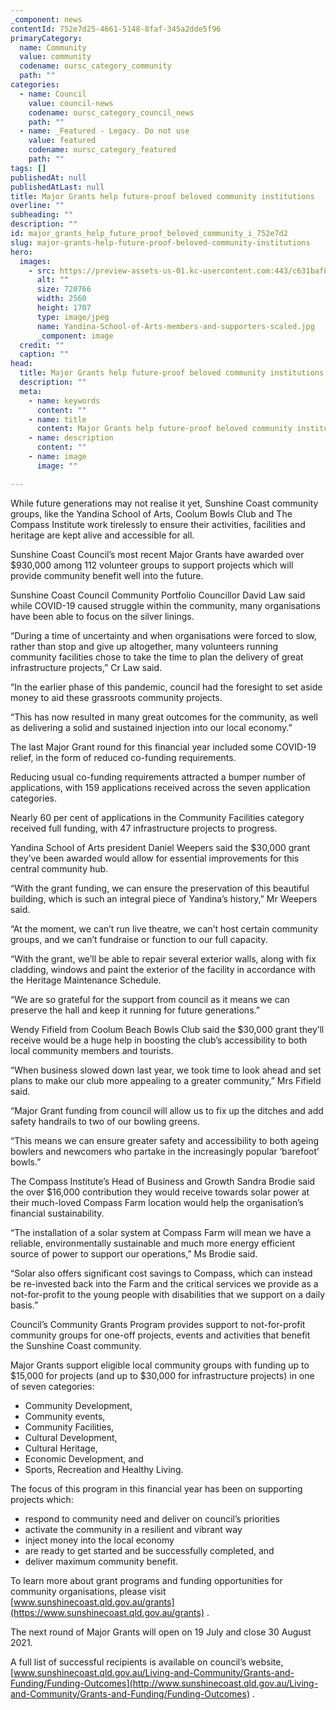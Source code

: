 ```yaml
---
_component: news
contentId: 752e7d25-4661-5148-8faf-345a2dde5f96
primaryCategory:
  name: Community
  value: community
  codename: oursc_category_community
  path: ""
categories:
  - name: Council
    value: council-news
    codename: oursc_category_council_news
    path: ""
  - name: _Featured - Legacy. Do not use
    value: featured
    codename: oursc_category_featured
    path: ""
tags: []
publishedAt: null
publishedAtLast: null
title: Major Grants help future-proof beloved community institutions
overline: ""
subheading: ""
description: ""
id: major_grants_help_future_proof_beloved_community_i_752e7d2
slug: major-grants-help-future-proof-beloved-community-institutions
hero:
  images:
    - src: https://preview-assets-us-01.kc-usercontent.com:443/c631baf8-1b46-001f-580c-d0001b68b4a8/f83330f5-79ca-4865-82ba-de1677ad6c4d/Yandina-School-of-Arts-members-and-supporters-scaled.jpg
      alt: ""
      size: 720766
      width: 2560
      height: 1707
      type: image/jpeg
      name: Yandina-School-of-Arts-members-and-supporters-scaled.jpg
      _component: image
  credit: ""
  caption: ""
head:
  title: Major Grants help future-proof beloved community institutions
  description: ""
  meta:
    - name: keywords
      content: ""
    - name: title
      content: Major Grants help future-proof beloved community institutions
    - name: description
      content: ""
    - name: image
      image: ""

---
```

While future generations may not realise it yet, Sunshine Coast community groups, like the Yandina School of Arts, Coolum Bowls Club and The Compass Institute work tirelessly to ensure their activities, facilities and heritage are kept alive and accessible for all.

Sunshine Coast Council’s most recent Major Grants have awarded over $930,000 among 112 volunteer groups to support projects which will provide community benefit well into the future.

Sunshine Coast Council Community Portfolio Councillor David Law said while COVID-19 caused struggle within the community, many organisations have been able to focus on the silver linings.

“During a time of uncertainty and when organisations were forced to slow, rather than stop and give up altogether, many volunteers running community facilities chose to take the time to plan the delivery of great infrastructure projects,” Cr Law said.

“In the earlier phase of this pandemic, council had the foresight to set aside money to aid these grassroots community projects.

“This has now resulted in many great outcomes for the community, as well as delivering a solid and sustained injection into our local economy.”

The last Major Grant round for this financial year included some COVID-19 relief, in the form of reduced co-funding requirements.

Reducing usual co-funding requirements attracted a bumper number of applications, with 159 applications received across the seven application categories.

Nearly 60 per cent of applications in the Community Facilities category received full funding, with 47 infrastructure projects to progress.

Yandina School of Arts president Daniel Weepers said the $30,000 grant they’ve been awarded would allow for essential improvements for this central community hub.

“With the grant funding, we can ensure the preservation of this beautiful building, which is such an integral piece of Yandina’s history,” Mr Weepers said.

“At the moment, we can’t run live theatre, we can’t host certain community groups, and we can’t fundraise or function to our full capacity.

“With the grant, we’ll be able to repair several exterior walls, along with fix cladding, windows and paint the exterior of the facility in accordance with the Heritage Maintenance Schedule.

“We are so grateful for the support from council as it means we can preserve the hall and keep it running for future generations.”

Wendy Fifield from Coolum Beach Bowls Club said the $30,000 grant they’ll receive would be a huge help in boosting the club’s accessibility to both local community members and tourists.

“When business slowed down last year, we took time to look ahead and set plans to make our club more appealing to a greater community,” Mrs Fifield said.

“Major Grant funding from council will allow us to fix up the ditches and add safety handrails to two of our bowling greens.

“This means we can ensure greater safety and accessibility to both ageing bowlers and newcomers who partake in the increasingly popular ‘barefoot’ bowls.”

The Compass Institute’s Head of Business and Growth Sandra Brodie said the over $16,000 contribution they would receive towards solar power at their much-loved Compass Farm location would help the organisation’s financial sustainability.

“The installation of a solar system at Compass Farm will mean we have a reliable, environmentally sustainable and much more energy efficient source of power to support our operations,” Ms Brodie said.

“Solar also offers significant cost savings to Compass, which can instead be re-invested back into the Farm and the critical services we provide as a not-for-profit to the young people with disabilities that we support on a daily basis.”

Council’s Community Grants Program provides support to not-for-profit community groups for one-off projects, events and activities that benefit the Sunshine Coast community.

Major Grants support eligible local community groups with funding up to $15,000 for projects (and up to $30,000 for infrastructure projects) in one of seven categories:

*   Community Development,
*   Community events,
*   Community Facilities,
*   Cultural Development,
*   Cultural Heritage,
*   Economic Development, and
*   Sports, Recreation and Healthy Living.

The focus of this program in this financial year has been on supporting projects which:

*   respond to community need and deliver on council’s priorities
*   activate the community in a resilient and vibrant way
*   inject money into the local economy
*   are ready to get started and be successfully completed, and
*   deliver maximum community benefit.

To learn more about grant programs and funding opportunities for community organisations, please visit [www.sunshinecoast.qld.gov.au/grants](https://www.sunshinecoast.qld.gov.au/grants)
.

The next round of Major Grants will open on 19 July and close 30 August 2021.

A full list of successful recipients is available on council’s website, [www.sunshinecoast.qld.gov.au/Living-and-Community/Grants-and-Funding/Funding-Outcomes](http://www.sunshinecoast.qld.gov.au/Living-and-Community/Grants-and-Funding/Funding-Outcomes)
.
